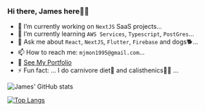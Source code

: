 ### Hi there, James here👋✨

- 🔭 I’m currently working on `NextJS` SaaS projects...
- 🌱 I’m currently learning `AWS Services`, `Typescript`, `PostGres`...
- 💬 Ask me about `React`, `NextJS`, `Flutter`, `Firebase` and dogs🐕...
- 📫 How to reach me: `mjmon1995@gmail.com`...
- 💼 [See My Portfolio](https://mjmon.github.io/#works)
-  ⚡ Fun fact:  ... I do carnivore diet🍖  and calisthenics💪🏼 ...


![James' GitHub stats](https://github-readme-stats.vercel.app/api?username=mjmon&show_icons=true&theme=gruvbox)

[![Top Langs](https://github-readme-stats.vercel.app/api/top-langs/?username=mjmon&layout=donut)](https://github.com/mjmon/github-readme-stats)
